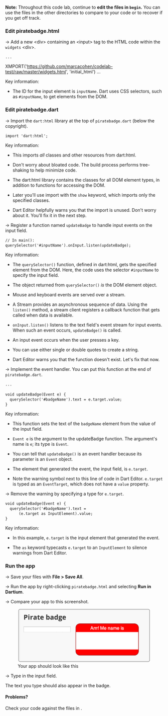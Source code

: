 <toc-element></toc-element>

<aside class="callout">
<strong>Note:</strong> Throughout this code lab,
continue to <strong>edit the files in <code>begin</code>.</strong>
You can use the files in the other directories to compare to your code
or to recover if you get off track.
</aside>


### Edit piratebadge.html

&rarr; Add a new &lt;div> containing an &lt;input&gt; tag to the HTML code
within the `widgets` &lt;div&gt;.

    ...
XMPORT('https://github.com/marcacohen/codelab-test/raw/master/widgets.html', 'initial_html')
    ...

Key information:

* The ID for the input element is `inputName`.
Dart uses CSS selectors, such as `#inputName`,
to get elements from the DOM.



### Edit piratebadge.dart

&rarr; Import the `dart:html`
library at the top of `piratebadge.dart`
(below the copyright).


    import 'dart:html';


Key information:

* This imports _all_ classes and other resources from dart:html.

* Don't worry about bloated code.
  The build process performs tree-shaking to help minimize code.

* The dart:html library contains the classes for all DOM element types,
  in addition to functions for accessing the DOM.

* Later you'll use import with the `show` keyword,
  which imports only the specified classes.

* Dart Editor helpfully warns you that the import is unused.
  Don't worry about it. You'll fix it in the next step.


&rarr; Register a function named `updateBadge`
to handle input events on the input field.

    // In main():
    querySelector('#inputName').onInput.listen(updateBadge);


Key information:

* The `querySelector()` function, defined in
  dart:html, gets the specified element from the DOM.
  Here, the code uses the selector `#inputName`
  to specify the input field.

* The object returned from `querySelector()` 
  _is_ the DOM element object.

* Mouse and keyboard events are served over a stream.

* A Stream provides an asynchronous sequence of data.
  Using the `listen()` method, a stream client
  registers a callback function that gets called when
  data is available.

* `onInput.listen()` listens to the text field's event stream for input events.
  When such an event occurs, `updateBadge()` is called.

* An input event occurs when the user presses a key.

* You can use either single or double quotes to create a string.

* Dart Editor warns you that the function doesn't exist.
  Let's fix that now.


&rarr; Implement the event handler.
You can put this function at the end of `piratebadge.dart`.

    ...

    void updateBadge(Event e) { 
      querySelector('#badgeName').text = e.target.value;
    }


Key information:

* This function sets the text of the `badgeName` element from the value of the input field.

* `Event e` is the argument to the updateBadge function.
  The argument's name is `e`; its type is `Event`.

* You can tell that `updateBadge()` is an event handler because
  its parameter is an `Event` object.

* The element that generated the event, the input field, is `e.target`.

* Note the warning symbol next to this line of code in Dart Editor.
  `e.target` is typed as an `EventTarget`,
   which does not have a `value` property.


&rarr; Remove the warning by specifying a type for `e.target`.

    void updateBadge(Event e) { 
      querySelector('#badgeName').text =
          (e.target as InputElement).value;
    }


Key information:

* In this example, `e.target` is the input element
  that generated the event.

* The `as` keyword typecasts `e.target` to an
  `InputElement` to silence warnings from Dart Editor.


### Run the app

&rarr; Save your files with **File > Save All**.

&rarr; Run the app by right-clicking `piratebadge.html` and
selecting **Run in Dartium**.

&rarr; Compare your app to this screenshot.

<figure>
  <img src="img/2-inputbadge.png">
  <figcaption>Your app should look like this</figcaption>
</figure>

&rarr; Type in the input field.

The text you type should also appear in the badge.


#### Problems?

Check your code against the files in <io-location-string noclone="true" starterpath="/step3"></io-location-string>.
